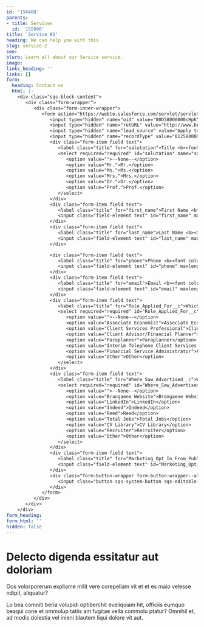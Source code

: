 ```yaml
---
id: '156408'
parents:
- title: Services
  id: '155998'
title: 'Service #2'
heading: We can help you with this
slug: service-2
seo: 
blurb: Learn all about our Service service.
image: 
links_heading: ''
links: []
form:
  heading: Contact us
  html: |-
    <div class="sqs-block-content">
       <div class="form-wrapper">
          <div class="form-inner-wrapper">
             <form action="https://webto.salesforce.com/servlet/servlet.WebToLead?encoding=UTF-8" method="POST">
                <input type="hidden" name="oid" value="00D58000000cHpK" />
                <input type="hidden" name="retURL" value="http://www.brangaene.com/thank-you" />
                <input type="hidden" name="lead_source" value="Apply to Brangaene" />
                <input type="hidden" name="recordType" value="01258000000FS42" />
                <div class="form-item field text">
                   <label class="title" for="salutation">Title <b><font color="A91F1F">*</font></b></label>
                   <select required="required" id="salutation" name="salutation">
                      <option value="">--None--</option>
                      <option value="Mr.">Mr.</option>
                      <option value="Ms.">Ms.</option>
                      <option value="Mrs.">Mrs.</option>
                      <option value="Dr.">Dr.</option>
                      <option value="Prof.">Prof.</option>
                   </select>
                </div>
                <div class="form-item field text">
                   <label class="title" for="first_name">First Name <b><font color="A91F1F">*</font></b></label>
                   <input class="field-element text" id="first_name" maxlength="40" name="first_name" size="20" type="text" required="" />
                </div>
                <div class="form-item field text">
                   <label class="title" for="last_name">Last Name <b><font color="A91F1F">*</font></b></label>
                   <input class="field-element text" id="last_name" maxlength="80" name="last_name" size="20" type="text" required="" />
                </div>

                <div class="form-item field text">
                   <label class="title" for="phone">Phone <b><font color="A91F1F">*</font></b></label>
                   <input class="field-element text" id="phone" maxlength="40" name="phone" size="20" type="text" required="" />
                </div>
                <div class="form-item field text">
                   <label class="title" for="email">Email <b><font color="A91F1F">*</font></b></label>
                   <input class="field-element text" id="email" maxlength="80" name="email" size="20" type="email" required="" />
                </div>
                <div class="form-item field text">
                   <label class="title" for="Role_Applied_For__c">Which role would you like to apply for?<b><font color="A91F1F">*</font></b></label>
                   <select required="required" id="Role_Applied_For__c" name="Role_Applied_For__c">
                      <option value="">--None--</option>
                      <option value="Associate Economist">Associate Economist</option>
                      <option value="Client Services Professional">Client Services Professional</option>
                      <option value="Client Advisor/Financial Planner">Client Advisor/Financial Planner</option>
                      <option value="Paraplanner">Paraplanner</option>
                      <option value="Interim Telephone Client Services Professional">Interim Telephone Client Services Professional</option>
                      <option value="Financial Service Administrator">Financial Service Administrator</option>
                      <option value="Other">Other</option>
                   </select>
                </div>
                <div class="form-item field text">
                   <label class="title" for="Where_Saw_Advertised__c">Where did you see the job advertised?<b><font color="A91F1F">*</font></b></label>
                   <select required="required" id="Where_Saw_Advertised__c" name="Where_Saw_Advertised__c">
                      <option value="">--None--</option>
                      <option value="Brangaene Website">Brangaene Website</option>
                      <option value="LinkedIn">LinkedIn</option>
                      <option value="Indeed">Indeed</option>
                      <option value="Reed">Reed</option>
                      <option value="Total Jobs">Total Jobs</option>
                      <option value="CV Library">CV Library</option>
                      <option value="Recruiter">Recruiter</option>
                      <option value="Other">Other</option>
                   </select>
                </div>
                <div class="form-item field text">
                   <label class="title" for="Marketing_Opt_In_From_Public_Webform__c">I'm happy for Brangaene to send me emails and to telephone me regarding my application:<b><font color="A91F1F">*</font></b></label>
                   <input class="field-element text" id="Marketing_Opt_In_From_Public_Webform__c" name="Marketing_Opt_In_From_Public_Webform__c" size="20" type="checkbox" value="1" required="" />
                </div>
                <div class="form-button-wrapper form-button-wrapper--align-left">
                   <input class="button sqs-system-button sqs-editable-button" type="submit" value="submit" name="submit" />
                </div>
             </form>
          </div>
       </div>
    </div>
form_heading: 
form_html: ''
hidden: false
---
```


# Delecto digenda essitatur aut doloriam

Oos volorporerum expliame milit vere corepellam vit et et es maio velesse ndipit, aliquatur?

Lo bea comniti beria volupidi optiberchit eveliquiam hit, officiis eumquo beaqui cone et ommolup tatiis am fugitae vella commolu ptatur? Omnihil et, ad modis dolestia vel inieni blautem liqui dolore vit aut.